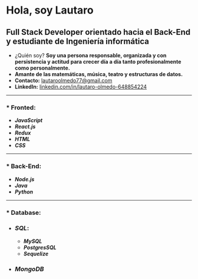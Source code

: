 # Hola, soy Lautaro

## Full Stack Developer orientado hacia el Back-End y estudiante de Ingeniería informática

* ¿Quién soy? **Soy una persona responsable, organizada y con persistencia y actitud para crecer día a día tanto profesionalmente como personalmente.**
* **Amante de las matemáticas, música, teatro y estructuras de datos.**
* **Contacto:** [lautaroolmedo77@gmail.com]()
* **LinkedIn:** [linkedin.com/in/lautaro-olmedo-648854224]()

---

### * Fronted:

- **_JavaScript_**
- **_React.js_**
- **_Redux_**
- **_HTML_**
- **_CSS_**

---

### * **Back-End**:

- **_Node.js_**
- **_Java_**
- **_Python_**

---

### * **Database:**

- ### **_SQL_**:
  - **_MySQL_**
  - **_PostgresSQL_**
  - **_Sequelize_**
  
- ### **_MongoDB_**



